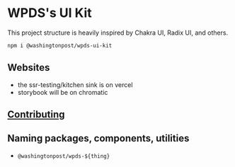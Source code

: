 # WPDS's UI Kit

This project structure is heavily inspired by Chakra UI, Radix UI, and others.

```bash
npm i @washingtonpost/wpds-ui-kit
```

## Websites

-   the ssr-testing/kitchen sink is on vercel
-   storybook will be on chromatic

## [Contributing](docs/CONTRIBUTING.md)

## Naming packages, components, utilities

-   `@washingtonpost/wpds-${thing}`
